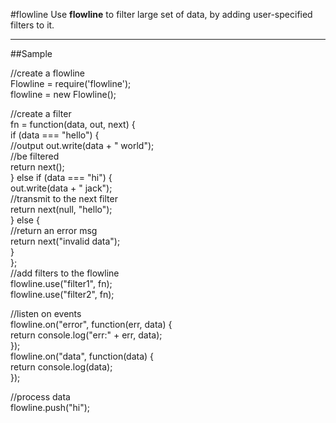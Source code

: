 #flowline
Use **flowline** to filter large set of data, by adding user-specified filters to it.
***
##Sample

//create a flowline  
Flowline = require('flowline');  
flowline = new Flowline();  

//create a filter  
fn = function(data, out, next) {  
    if (data === "hello") {  
      //output
      out.write(data + " world");  
      //be filtered  
      return next();  
    } else if (data === "hi") {  
      out.write(data + " jack");  
      //transmit to the next filter  
      return next(null, "hello");  
    } else {  
      //return an error msg  
      return next("invalid data");  
    }  
  };  
//add filters to the flowline  
  flowline.use("filter1", fn);  
  flowline.use("filter2", fn);  
   
//listen on events  
  flowline.on("error", function(err, data) {  
    return console.log("err:" + err, data);  
  });  
  flowline.on("data", function(data) {  
    return console.log(data);  
  });  
  
//process data  
flowline.push("hi");  


